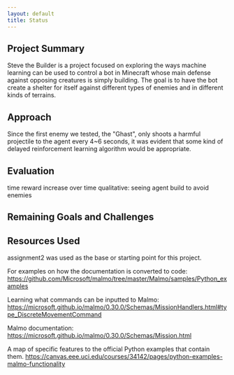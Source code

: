 ```yaml
---
layout: default
title: Status
---
```

## Project Summary
Steve the Builder is a project focused on exploring the ways machine learning can be used to control a bot in Minecraft whose main defense against opposing creatures is simply building. The goal is to have the bot create a shelter for itself against different types of enemies and in different kinds of terrains.

## Approach
Since the first enemy we tested, the "Ghast", only shoots a harmful projectile to the agent every 4~6 seconds, it was evident that some kind of delayed reinforcement learning algorithm would be appropriate. 
## Evaluation
time reward increase over time
qualitative: seeing agent build to avoid enemies
## Remaining Goals and Challenges

## Resources Used
assignment2 was used as the base or starting point for this project.

For examples on how the documentation is converted to code:
https://github.com/Microsoft/malmo/tree/master/Malmo/samples/Python_examples

Learning what commands can be inputted to Malmo:
https://microsoft.github.io/malmo/0.30.0/Schemas/MissionHandlers.html#type_DiscreteMovementCommand

Malmo documentation:
https://microsoft.github.io/malmo/0.30.0/Schemas/Mission.html

A map of specific features to the official Python examples that contain them.
https://canvas.eee.uci.edu/courses/34142/pages/python-examples-malmo-functionality